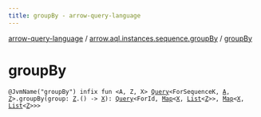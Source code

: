 ```yaml
---
title: groupBy - arrow-query-language
---
```


[arrow-query-language](../index.html) / [arrow.aql.instances.sequence.groupBy](index.html) / [groupBy](./group-by.html)

# groupBy

`@JvmName("groupBy") infix fun <A, Z, X> `[`Query`](../arrow.aql/-query/index.html)`<ForSequenceK, `[`A`](group-by.html#A)`, `[`Z`](group-by.html#Z)`>.groupBy(group: `[`Z`](group-by.html#Z)`.() -> `[`X`](group-by.html#X)`): `[`Query`](../arrow.aql/-query/index.html)`<ForId, `[`Map`](https://kotlinlang.org/api/latest/jvm/stdlib/kotlin.collections/-map/index.html)`<`[`X`](group-by.html#X)`, `[`List`](https://kotlinlang.org/api/latest/jvm/stdlib/kotlin.collections/-list/index.html)`<`[`Z`](group-by.html#Z)`>>, `[`Map`](https://kotlinlang.org/api/latest/jvm/stdlib/kotlin.collections/-map/index.html)`<`[`X`](group-by.html#X)`, `[`List`](https://kotlinlang.org/api/latest/jvm/stdlib/kotlin.collections/-list/index.html)`<`[`Z`](group-by.html#Z)`>>>`